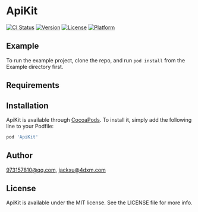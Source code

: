 # ApiKit

[![CI Status](https://img.shields.io/travis/973157810@qq.com/ApiKit.svg?style=flat)](https://travis-ci.org/973157810@qq.com/ApiKit)
[![Version](https://img.shields.io/cocoapods/v/ApiKit.svg?style=flat)](https://cocoapods.org/pods/ApiKit)
[![License](https://img.shields.io/cocoapods/l/ApiKit.svg?style=flat)](https://cocoapods.org/pods/ApiKit)
[![Platform](https://img.shields.io/cocoapods/p/ApiKit.svg?style=flat)](https://cocoapods.org/pods/ApiKit)

## Example

To run the example project, clone the repo, and run `pod install` from the Example directory first.

## Requirements

## Installation

ApiKit is available through [CocoaPods](https://cocoapods.org). To install
it, simply add the following line to your Podfile:

```ruby
pod 'ApiKit'
```

## Author

973157810@qq.com, jackxu@4dxm.com

## License

ApiKit is available under the MIT license. See the LICENSE file for more info.
